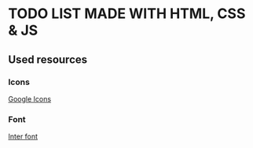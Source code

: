# TODO LIST MADE WITH HTML, CSS & JS

## Used resources

### Icons
[Google Icons](https://fonts.google.com/icons)

### Font
[Inter font](https://fonts.google.com/specimen/Inter?query=inter)
